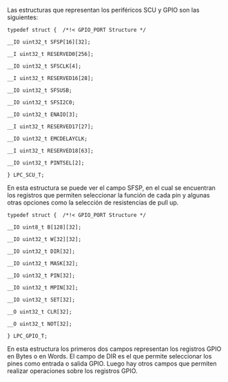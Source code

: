 ﻿Las estructuras que representan los periféricos SCU y GPIO son las siguientes:

  
```
typedef struct {  /*!< GPIO_PORT Structure */

__IO uint32_t SFSP[16][32];

__I uint32_t RESERVED0[256];

__IO uint32_t SFSCLK[4];

__I uint32_t RESERVED16[28];

__IO uint32_t SFSUSB;

__IO uint32_t SFSI2C0;

__IO uint32_t ENAIO[3];

__I uint32_t RESERVED17[27];

__IO uint32_t EMCDELAYCLK;

__I uint32_t RESERVED18[63];

__IO uint32_t PINTSEL[2];

} LPC_SCU_T;
```
  

En esta estructura se puede ver el campo SFSP, en el cual se encuentran los registros que permiten seleccionar la función de cada pin y algunas otras opciones como la selección de resistencias de pull up.

  
```
typedef struct {  /*!< GPIO_PORT Structure */

__IO uint8_t B[128][32];

__IO uint32_t W[32][32];

__IO uint32_t DIR[32];

__IO uint32_t MASK[32];

__IO uint32_t PIN[32];

__IO uint32_t MPIN[32];

__IO uint32_t SET[32];

__O uint32_t CLR[32];

__O uint32_t NOT[32];

} LPC_GPIO_T;
```
  

En esta estructura los primeros dos campos representan los registros GPIO en Bytes o en Words. El campo de DIR es el que permite seleccionar los pines como entrada o salida GPIO. Luego hay otros campos que permiten realizar operaciones sobre los registros GPIO.
